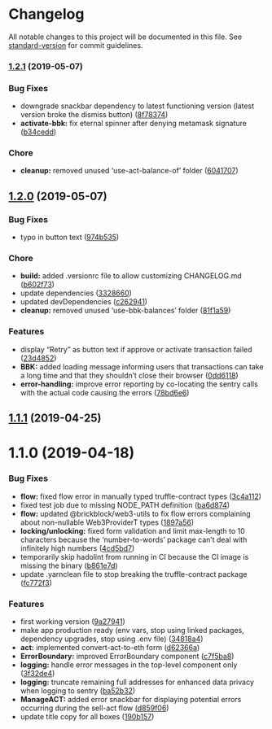 # Changelog

All notable changes to this project will be documented in this file. See [standard-version](https://github.com/conventional-changelog/standard-version) for commit guidelines.

### [1.2.1](https://git.brickblock.sh///compare/v1.2.0...v1.2.1) (2019-05-07)


### Bug Fixes

* downgrade snackbar dependency to latest functioning version (latest version broke the dismiss button) ([8f78374](https://git.brickblock.sh///commit/8f78374))
* **activate-bbk:** fix eternal spinner after denying metamask signature ([b34cedd](https://git.brickblock.sh///commit/b34cedd))


### Chore

* **cleanup:** removed unused ‘use-act-balance-of’ folder ([6041707](https://git.brickblock.sh///commit/6041707))



## [1.2.0](https://git.brickblock.sh///compare/v1.1.1...v1.2.0) (2019-05-07)


### Bug Fixes

* typo in button text ([974b535](https://git.brickblock.sh///commit/974b535))


### Chore

* **build:** added .versionrc file to allow customizing CHANGELOG.md ([b602f73](https://git.brickblock.sh///commit/b602f73))
* update dependencies ([3328660](https://git.brickblock.sh///commit/3328660))
* updated devDependencies ([c262941](https://git.brickblock.sh///commit/c262941))
* **cleanup:** removed unused ‘use-bbk-balances’ folder ([81f1a59](https://git.brickblock.sh///commit/81f1a59))


### Features

* display “Retry” as button text if approve or activate transaction failed ([23d4852](https://git.brickblock.sh///commit/23d4852))
* **BBK:** added loading message informing users that transactions can take a long time and that they shouldn’t close their browser ([0dd6118](https://git.brickblock.sh///commit/0dd6118))
* **error-handling:** improve error reporting by co-locating the sentry calls with the actual code causing the errors ([78bd6e6](https://git.brickblock.sh///commit/78bd6e6))



## [1.1.1](https://git.brickblock.sh/platform/bbk-manager/compare/v1.1.0...v1.1.1) (2019-04-25)



# 1.1.0 (2019-04-18)


### Bug Fixes

* **flow:** fixed flow error in manually typed truffle-contract types ([3c4a112](https://git.brickblock.sh/playground/bbk-manager/commits/3c4a112))
* fixed test job due to missing NODE_PATH definition ([ba6d874](https://git.brickblock.sh/playground/bbk-manager/commits/ba6d874))
* **flow:** updated @brickblock/web3-utils to fix flow errors complaining about non-nullable Web3ProviderT types ([1897a56](https://git.brickblock.sh/playground/bbk-manager/commits/1897a56))
* **locking/unlocking:** fixed form validation and limit max-length to 10 characters because the ‘number-to-words’ package can’t deal with infinitely high numbers ([4cd5bd7](https://git.brickblock.sh/playground/bbk-manager/commits/4cd5bd7))
* temporarily skip hadolint from running in CI because the CI image is missing the binary ([b861e7d](https://git.brickblock.sh/playground/bbk-manager/commits/b861e7d))
* update .yarnclean file to stop breaking the truffle-contract package ([fc772f3](https://git.brickblock.sh/playground/bbk-manager/commits/fc772f3))


### Features

* first working version ([9a27941](https://git.brickblock.sh/playground/bbk-manager/commits/9a27941))
* make app production ready (env vars, stop using linked packages, dependency upgrades, stop using .env file) ([34818a4](https://git.brickblock.sh/playground/bbk-manager/commits/34818a4))
* **act:** implemented convert-act-to-eth form ([d62366a](https://git.brickblock.sh/playground/bbk-manager/commits/d62366a))
* **ErrorBoundary:** improved ErrorBoundary component ([c7f5ba8](https://git.brickblock.sh/playground/bbk-manager/commits/c7f5ba8))
* **logging:** handle error messages in the top-level component only ([3f32de4](https://git.brickblock.sh/playground/bbk-manager/commits/3f32de4))
* **logging:** truncate remaining full addresses for enhanced data privacy when logging to sentry ([ba52b32](https://git.brickblock.sh/playground/bbk-manager/commits/ba52b32))
* **ManageACT:** added error snackbar for displaying potential errors occurring during the sell-act flow ([d859f06](https://git.brickblock.sh/playground/bbk-manager/commits/d859f06))
* update title copy for all boxes ([190b157](https://git.brickblock.sh/playground/bbk-manager/commits/190b157))
